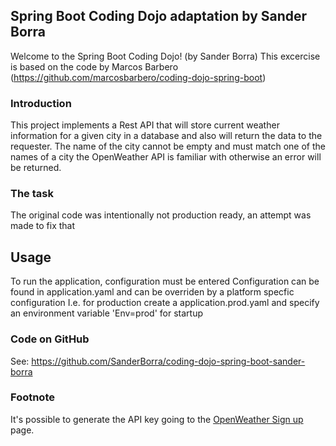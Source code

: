 Spring Boot Coding Dojo adaptation by Sander Borra
---

Welcome to the Spring Boot Coding Dojo! (by Sander Borra)
This excercise is based on the code by Marcos Barbero (https://github.com/marcosbarbero/coding-dojo-spring-boot)

### Introduction

This project implements a Rest API that will store current weather information for a given city in a database and also will return the data to the requester.
The name of the city cannot be empty and must match one of the names of a city the OpenWeather API is familiar with otherwise an error will be returned.

### The task

The original code was intentionally not production ready, an attempt was made to fix that

## Usage
To run the application, configuration must be entered
Configuration can be found in application.yaml and can be overriden by a platform specfic configuration
I.e. for production create a application.prod.yaml and specify an environment variable 'Env=prod' for startup

### Code on GitHub

See: https://github.com/SanderBorra/coding-dojo-spring-boot-sander-borra

### Footnote
It's possible to generate the API key going to the [OpenWeather Sign up](https://openweathermap.org/appid) page.
